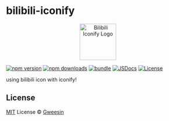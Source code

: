 # bilibili-iconify

<p align="center"><a href="https://bilibili-iconify.netlify.app/" target="_blank" rel="noopener noreferrer"><img width="100" src="https://bilibili-iconify.netlify.app/images/logo.png" alt="Bilibili Iconify Logo"></a></p>

[![npm version][npm-version-src]][npm-version-href]
[![npm downloads][npm-downloads-src]][npm-downloads-href]
[![bundle][bundle-src]][bundle-href]
[![JSDocs][jsdocs-src]][jsdocs-href]
[![License][license-src]][license-href]

using bilibili icon with iconify!

## License

[MIT](./LICENSE) License © [Gweesin](https://github.com/gweesin)

<!-- Badges -->

[npm-version-src]: https://img.shields.io/npm/v/bilibili-iconify?style=flat&colorA=080f12&colorB=1fa669
[npm-version-href]: https://npmjs.com/package/bilibili-iconify
[npm-downloads-src]: https://img.shields.io/npm/dm/bilibili-iconify?style=flat&colorA=080f12&colorB=1fa669
[npm-downloads-href]: https://npmjs.com/package/bilibili-iconify
[bundle-src]: https://img.shields.io/bundlephobia/minzip/bilibili-iconify?style=flat&colorA=080f12&colorB=1fa669&label=minzip
[bundle-href]: https://bundlephobia.com/result?p=bilibili-iconify
[license-src]: https://img.shields.io/github/license/gweesin/bilibili-iconify.svg?style=flat&colorA=080f12&colorB=1fa669
[license-href]: https://github.com/gweesin/bilibili-iconify/blob/main/LICENSE
[jsdocs-src]: https://img.shields.io/badge/jsdocs-reference-080f12?style=flat&colorA=080f12&colorB=1fa669
[jsdocs-href]: https://www.jsdocs.io/package/bilibili-iconify
